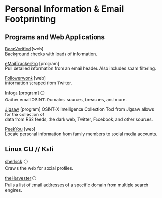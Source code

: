 
# Personal Information & Email Footprinting

## Programs and Web Applications

[BeenVerified](https://beenverified.com) [web]  
Background checks with loads of information.  

[eMailTrackerPro](https://emailtrackerpro.com) [program]  
Pull detailed information from an email header. Also includes spam filtering.  

[Followerwonk](https://followerwonk.com) [web]  
Information scraped from Twitter.  

[Infoga](https://github.com/m4ll0k/infoga) [program] :white_circle:  
Gather email OSINT. Domains, sources, breaches, and more.  

[Jigsaw](https://www.jigsawsecurityenterprise.com/) [program]
OSINT-X Intelligence Collection Tool from Jigsaw allows for the collection of  
data from RSS feeds, the dark web, Twitter, Facebook, and other sources.  

[PeekYou](https://peekyou.com) [web]  
Locate personal information from family members to social media accounts.  


## Linux CLI // Kali  

[sherlock](https://github.com/sherlock-project/sherlock) :white_circle:  
Crawls the web for social profiles.  

[theHarvester](https://tools.kali.org/information-gathering/theharvester) :white_circle:  
Pulls a list of email addresses of a specific domain from multiple search engines.  

